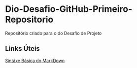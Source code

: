 # Dio-Desafio-GitHub-Primeiro-Repositorio

Repositório criado para o do Desafio de Projeto

## Links Úteis
[Sintáxe Básica do MarkDown](https://www.markdownguide.org/getting-started/)
